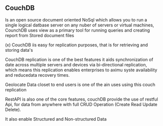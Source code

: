 ## CouchDB

Is an open source document oriented NoSql which allows you to run a single logical datbase server on any nuber of servers or virtual machines, CounchDB uses view as a primary tool for running queries and creating report from Stored document files 

(x) CouchDB iis easy for replication purposes, that is for retrieving and storing data's

CouchDB replication is one of the best features it aids synchronization of date across multiple servers and devices via bi-directional replication, which means this replication enables enterprises to aximu syste availability and reducedata recovery times.

Geolocate Data closet to end users is one of the ain uses using this couch replication

RestAPI is also one of the core features, couchDB provide the use of restful Api, for data from anywhere with full CRUD Operation (Create Read Update Delete).

It also enable Structured and Non-structured Data
